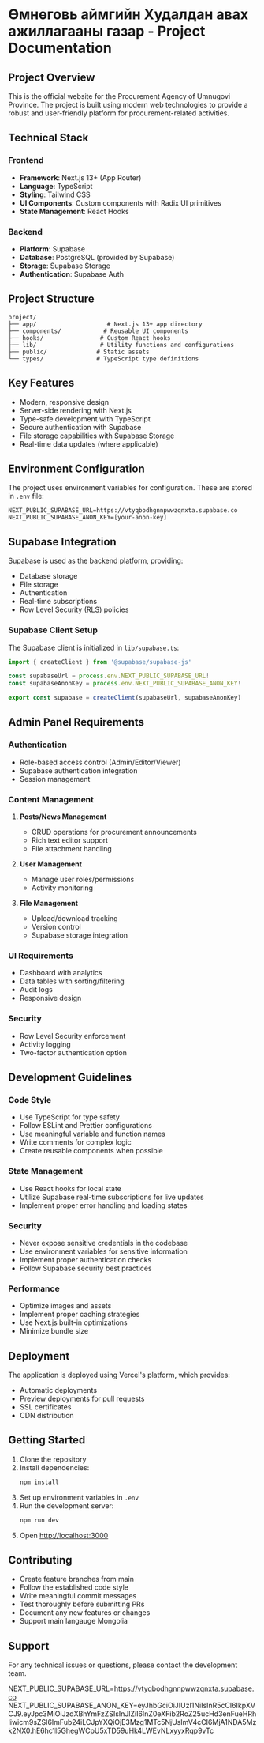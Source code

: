 # Өмнөговь аймгийн Худалдан авах ажиллагааны газар - Project Documentation

## Project Overview
This is the official website for the Procurement Agency of Umnugovi Province. The project is built using modern web technologies to provide a robust and user-friendly platform for procurement-related activities.

## Technical Stack

### Frontend
- **Framework**: Next.js 13+ (App Router)
- **Language**: TypeScript
- **Styling**: Tailwind CSS
- **UI Components**: Custom components with Radix UI primitives
- **State Management**: React Hooks

### Backend
- **Platform**: Supabase
- **Database**: PostgreSQL (provided by Supabase)
- **Storage**: Supabase Storage
- **Authentication**: Supabase Auth

## Project Structure
```
project/
├── app/                    # Next.js 13+ app directory
├── components/            # Reusable UI components
├── hooks/                # Custom React hooks
├── lib/                  # Utility functions and configurations
├── public/              # Static assets
└── types/               # TypeScript type definitions
```

## Key Features
- Modern, responsive design
- Server-side rendering with Next.js
- Type-safe development with TypeScript
- Secure authentication with Supabase
- File storage capabilities with Supabase Storage
- Real-time data updates (where applicable)

## Environment Configuration
The project uses environment variables for configuration. These are stored in `.env` file:

```env
NEXT_PUBLIC_SUPABASE_URL=https://vtyqbodhgnnpwwzqnxta.supabase.co
NEXT_PUBLIC_SUPABASE_ANON_KEY=[your-anon-key]
```

## Supabase Integration
Supabase is used as the backend platform, providing:
- Database storage
- File storage
- Authentication
- Real-time subscriptions
- Row Level Security (RLS) policies

### Supabase Client Setup
The Supabase client is initialized in `lib/supabase.ts`:

```typescript
import { createClient } from '@supabase/supabase-js'

const supabaseUrl = process.env.NEXT_PUBLIC_SUPABASE_URL!
const supabaseAnonKey = process.env.NEXT_PUBLIC_SUPABASE_ANON_KEY!

export const supabase = createClient(supabaseUrl, supabaseAnonKey)
```

## Admin Panel Requirements

### Authentication
- Role-based access control (Admin/Editor/Viewer)
- Supabase authentication integration
- Session management

### Content Management
1. **Posts/News Management**
   - CRUD operations for procurement announcements
   - Rich text editor support
   - File attachment handling

2. **User Management**
   - Manage user roles/permissions
   - Activity monitoring

3. **File Management**
   - Upload/download tracking
   - Version control
   - Supabase storage integration

### UI Requirements
- Dashboard with analytics
- Data tables with sorting/filtering
- Audit logs
- Responsive design

### Security
- Row Level Security enforcement
- Activity logging
- Two-factor authentication option

## Development Guidelines

### Code Style
- Use TypeScript for type safety
- Follow ESLint and Prettier configurations
- Use meaningful variable and function names
- Write comments for complex logic
- Create reusable components when possible

### State Management
- Use React hooks for local state
- Utilize Supabase real-time subscriptions for live updates
- Implement proper error handling and loading states

### Security
- Never expose sensitive credentials in the codebase
- Use environment variables for sensitive information
- Implement proper authentication checks
- Follow Supabase security best practices

### Performance
- Optimize images and assets
- Implement proper caching strategies
- Use Next.js built-in optimizations
- Minimize bundle size

## Deployment
The application is deployed using Vercel's platform, which provides:
- Automatic deployments
- Preview deployments for pull requests
- SSL certificates
- CDN distribution

## Getting Started

1. Clone the repository
2. Install dependencies:
   ```bash
   npm install
   ```
3. Set up environment variables in `.env`
4. Run the development server:
   ```bash
   npm run dev
   ```
5. Open [http://localhost:3000](http://localhost:3000)

## Contributing
- Create feature branches from main
- Follow the established code style
- Write meaningful commit messages
- Test thoroughly before submitting PRs
- Document any new features or changes
- Support main langauge Mongolia

## Support
For any technical issues or questions, please contact the development team.


NEXT_PUBLIC_SUPABASE_URL=https://vtyqbodhgnnpwwzqnxta.supabase.co
NEXT_PUBLIC_SUPABASE_ANON_KEY=eyJhbGciOiJIUzI1NiIsInR5cCI6IkpXVCJ9.eyJpc3MiOiJzdXBhYmFzZSIsInJlZiI6InZ0eXFib2RoZ25ucHd3enFueHRhIiwicm9sZSI6ImFub24iLCJpYXQiOjE3Mzg1MTc5NjUsImV4cCI6MjA1NDA5Mzk2NX0.hE6hc1l5GhegWCpU5xTD59uHk4LWEvNLxyyxRqp9vTc